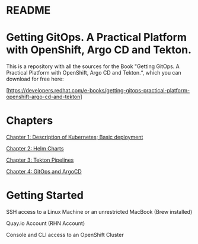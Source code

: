 # README
# Getting GitOps. A Practical Platform with OpenShift, Argo CD and Tekton.

This is a repository with all the sources for the Book "Getting GitOps. A Practical Platform with OpenShift, Argo CD and Tekton.“, which you can download for free here:

[https://developers.redhat.com/e-books/getting-gitops-practical-platform-openshift-argo-cd-and-tekton]

# Chapters

[Chapter 1: Description of Kubernetes; Basic deployment][1]

[Chapter 2: Helm Charts][2]

[Chapter 3: Tekton Pipelines][3]

[Chapter 4: GitOps and ArgoCD][4]

# Getting Started

SSH access to a Linux Machine or an unrestricted MacBook (Brew installed)

Quay.io Account (RHN Account)

Console and CLI access to an OpenShift Cluster 

[1]: chapter1/Chapter-1-Deployment-Basics.md
[2]: chapter2/Chapter-2-Packaging-with-Helm.md
[3]: chapter3/Chapter-3-CI-CD-with-Tekton-Pipelines.md
[4]: chapter4/Chapter-4-GitOps-and-ArgoCD.md
